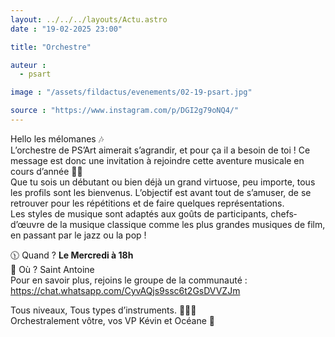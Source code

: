 ```yaml
---
layout: ../../../layouts/Actu.astro
date : "19-02-2025 23:00"

title: "Orchestre"

auteur :
  - psart

image : "/assets/fildactus/evenements/02-19-psart.jpg"

source : "https://www.instagram.com/p/DGI2g79oNQ4/"
---
```


Hello les mélomanes 🎶  
L’orchestre de PS’Art aimerait s’agrandir, et pour ça il a besoin de toi ! Ce message est donc une invitation à rejoindre cette aventure musicale en cours d’année 🎷🎻  
Que tu sois un débutant ou bien déjà un grand virtuose, peu importe, tous les profils sont les bienvenus. L’objectif est avant tout de s’amuser, de se retrouver pour les répétitions et de faire quelques représentations.  
Les styles de musique sont adaptés aux goûts de participants, chefs‐d’œuvre de la musique classique comme les plus grandes musiques de film, en passant par le jazz ou la pop !

🕦 Quand ? __Le Mercredi à 18h__  
📍 Où ? Saint Antoine  
Pour en savoir plus, rejoins le groupe de la communauté : https://chat.whatsapp.com/CyvAQjs9ssc6t2GsDVVZJm

Tous niveaux, Tous types d’instruments. 🎻🥁🎷  
Orchestralement vôtre, vos VP Kévin et Océane 🦜